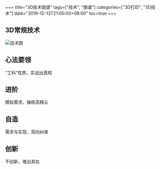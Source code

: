 +++
title="3D技术图谱"
tags=["技术", "图谱"]
categories=["3D打印", "3D技术"]
date="2019-12-13T21:00:00+08:00"
toc=true
+++

## 3D常规技术

![技术图](../source/autoadobe.png)

## 心法要领

“工科”性质，实战出真知

## 进阶

模拟需求，操练高精尖

## 自造

需求与实现，双向纠查

## 创新

不创新，难出其右
